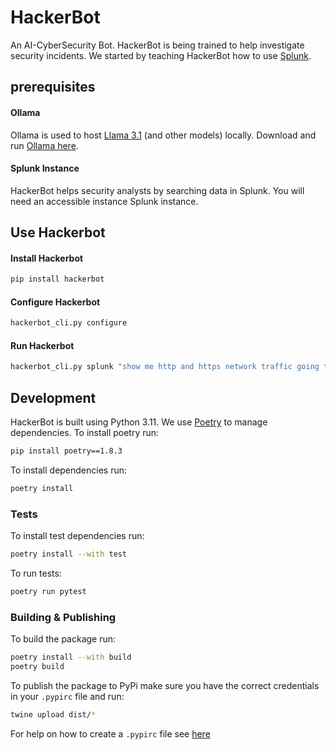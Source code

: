 # HackerBot
An AI-CyberSecurity Bot. HackerBot is being trained to help investigate security incidents. We started by teaching HackerBot how to use [Splunk](https://www.splunk.com/).

## prerequisites
#### Ollama
Ollama is used to host [Llama 3.1](https://ai.meta.com/blog/meta-llama-3-1/) (and other models) locally. Download and run [Ollama here](https://ollama.com/).
#### Splunk Instance
HackerBot helps security analysts by searching data in Splunk. You will need an accessible instance Splunk instance.

## Use Hackerbot

#### Install Hackerbot
```bash
pip install hackerbot
```

#### Configure Hackerbot
```bash
hackerbot_cli.py configure
```
#### Run Hackerbot
```bash
hackerbot_cli.py splunk "show me http and https network traffic going to 8.8.8.8"
```

## Development
HackerBot is built using Python 3.11. We use [Poetry](https://python-poetry.org/) to manage dependencies. To install poetry run:
```bash
pip install poetry==1.8.3
```
To install dependencies run:
```bash
poetry install
```
### Tests
To install test dependencies run:
```bash
poetry install --with test
```
To run tests:
```bash
poetry run pytest
```
### Building & Publishing
To build the package run:
```bash
poetry install --with build
poetry build
```

To publish the package to PyPi make sure you have the correct credentials in your `.pypirc` file and run:
```bash
twine upload dist/*
```
For help on how to create a `.pypirc` file see [here](https://packaging.python.org/en/latest/guides/distributing-packages-using-setuptools/#create-an-account)

